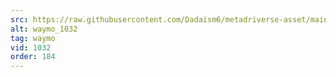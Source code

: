 ```yaml
---
src: https://raw.githubusercontent.com/Dadaism6/metadriverse-asset/main/script-waymo-output-newcompressed/waymo_1032.mp4
alt: waymo_1032
tag: waymo
vid: 1032
order: 184
---
```

